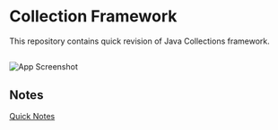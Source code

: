 
# Collection Framework
 This repository contains quick revision of Java Collections framework.




## 


![App Screenshot](https://upload.wikimedia.org/wikipedia/commons/thumb/a/ab/Java.util.Collection_hierarchy.svg/1200px-Java.util.Collection_hierarchy.svg.png)



## Notes

[Quick Notes](https://drive.google.com/file/d/140Pkx_NCWnfn5KB_IwUZje-qhlsDC1Pv/view?usp=sharing)







